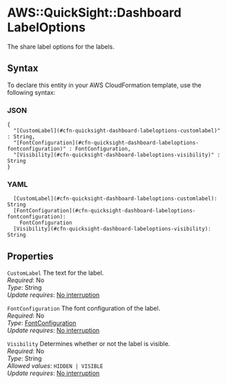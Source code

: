 # AWS::QuickSight::Dashboard LabelOptions<a name="aws-properties-quicksight-dashboard-labeloptions"></a>

The share label options for the labels\.

## Syntax<a name="aws-properties-quicksight-dashboard-labeloptions-syntax"></a>

To declare this entity in your AWS CloudFormation template, use the following syntax:

### JSON<a name="aws-properties-quicksight-dashboard-labeloptions-syntax.json"></a>

```
{
  "[CustomLabel](#cfn-quicksight-dashboard-labeloptions-customlabel)" : String,
  "[FontConfiguration](#cfn-quicksight-dashboard-labeloptions-fontconfiguration)" : FontConfiguration,
  "[Visibility](#cfn-quicksight-dashboard-labeloptions-visibility)" : String
}
```

### YAML<a name="aws-properties-quicksight-dashboard-labeloptions-syntax.yaml"></a>

```
  [CustomLabel](#cfn-quicksight-dashboard-labeloptions-customlabel): String
  [FontConfiguration](#cfn-quicksight-dashboard-labeloptions-fontconfiguration):
    FontConfiguration
  [Visibility](#cfn-quicksight-dashboard-labeloptions-visibility): String
```

## Properties<a name="aws-properties-quicksight-dashboard-labeloptions-properties"></a>

`CustomLabel` <a name="cfn-quicksight-dashboard-labeloptions-customlabel"></a>
The text for the label\.  
_Required_: No  
_Type_: String  
_Update requires_: [No interruption](https://docs.aws.amazon.com/AWSCloudFormation/latest/UserGuide/using-cfn-updating-stacks-update-behaviors.html#update-no-interrupt)

`FontConfiguration` <a name="cfn-quicksight-dashboard-labeloptions-fontconfiguration"></a>
The font configuration of the label\.  
_Required_: No  
_Type_: [FontConfiguration](aws-properties-quicksight-dashboard-fontconfiguration.md)  
_Update requires_: [No interruption](https://docs.aws.amazon.com/AWSCloudFormation/latest/UserGuide/using-cfn-updating-stacks-update-behaviors.html#update-no-interrupt)

`Visibility` <a name="cfn-quicksight-dashboard-labeloptions-visibility"></a>
Determines whether or not the label is visible\.  
_Required_: No  
_Type_: String  
_Allowed values_: `HIDDEN | VISIBLE`  
_Update requires_: [No interruption](https://docs.aws.amazon.com/AWSCloudFormation/latest/UserGuide/using-cfn-updating-stacks-update-behaviors.html#update-no-interrupt)
